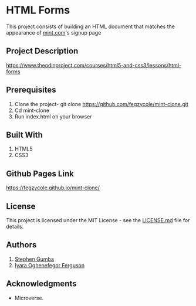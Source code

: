 # HTML Forms

This project consists of building an HTML document that matches the appearance of [mint.com](https://accounts.intuit.com/signup.html)'s signup page

## Project Description

<https://www.theodinproject.com/courses/html5-and-css3/lessons/html-forms>

## Prerequisites

1. Clone the project- git clone <https://github.com/fegzycole/mint-clone.git>
2. Cd mint-clone
3. Run index.html on your browser

## Built With

1. HTML5
2. CSS3

## Github Pages Link

<https://fegzycole.github.io/mint-clone/>

## License

This project is licensed under the MIT License - see the [LICENSE.md](LICENSE.md) file for details.

## Authors

1. [Stephen Gumba](https://github.com/bafiam)
2. [Iyara Oghenefegor Ferguson](https://github.com/fegzycole)

## Acknowledgments

* Microverse.
